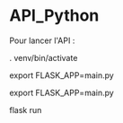 # API_Python
Pour lancer l'API :

. venv/bin/activate

export FLASK_APP=main.py

export FLASK_APP=main.py

flask run

